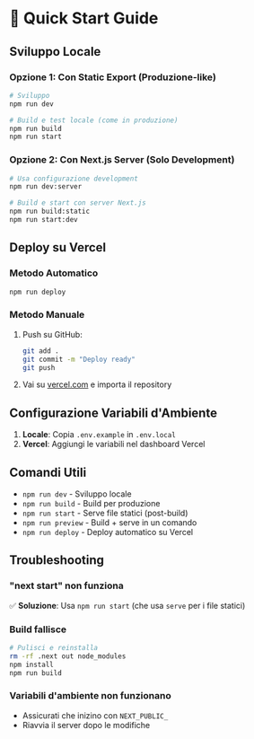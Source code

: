 # 🚀 Quick Start Guide

## Sviluppo Locale

### Opzione 1: Con Static Export (Produzione-like)
```bash
# Sviluppo
npm run dev

# Build e test locale (come in produzione)
npm run build
npm run start
```

### Opzione 2: Con Next.js Server (Solo Development)
```bash
# Usa configurazione development
npm run dev:server

# Build e start con server Next.js
npm run build:static
npm run start:dev
```

## Deploy su Vercel

### Metodo Automatico
```bash
npm run deploy
```

### Metodo Manuale
1. Push su GitHub:
   ```bash
   git add .
   git commit -m "Deploy ready"
   git push
   ```

2. Vai su [vercel.com](https://vercel.com) e importa il repository

## Configurazione Variabili d'Ambiente

1. **Locale**: Copia `.env.example` in `.env.local`
2. **Vercel**: Aggiungi le variabili nel dashboard Vercel

## Comandi Utili

- `npm run dev` - Sviluppo locale
- `npm run build` - Build per produzione
- `npm run start` - Serve file statici (post-build)
- `npm run preview` - Build + serve in un comando
- `npm run deploy` - Deploy automatico su Vercel

## Troubleshooting

### "next start" non funziona
✅ **Soluzione**: Usa `npm run start` (che usa `serve` per i file statici)

### Build fallisce
```bash
# Pulisci e reinstalla
rm -rf .next out node_modules
npm install
npm run build
```

### Variabili d'ambiente non funzionano
- Assicurati che inizino con `NEXT_PUBLIC_`
- Riavvia il server dopo le modifiche